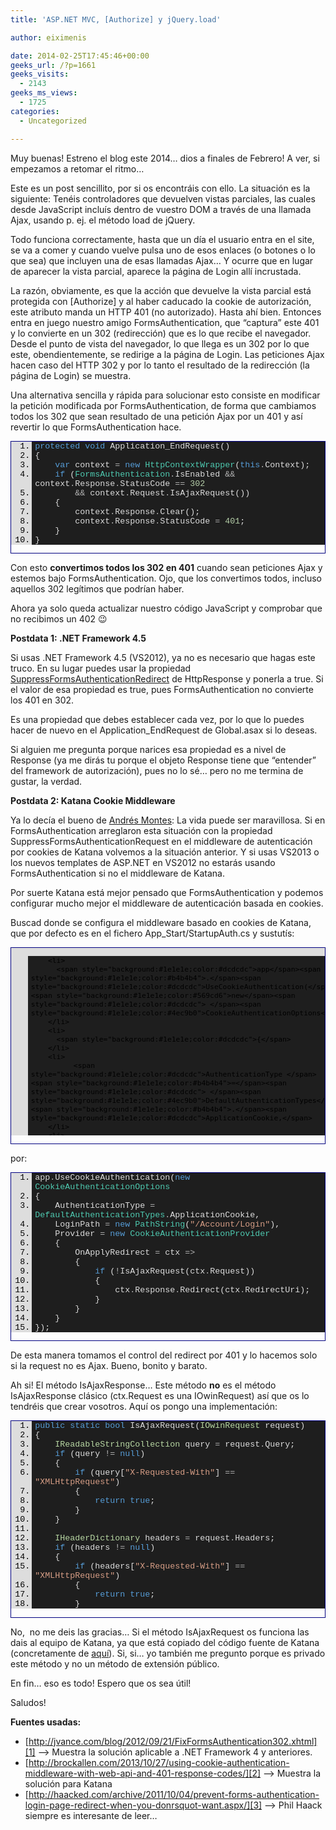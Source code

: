 ```yaml
---
title: 'ASP.NET MVC, [Authorize] y jQuery.load'

author: eiximenis

date: 2014-02-25T17:45:46+00:00
geeks_url: /?p=1661
geeks_visits:
  - 2143
geeks_ms_views:
  - 1725
categories:
  - Uncategorized

---
```

Muy buenas! Estreno el blog este 2014… dios a finales de Febrero! A ver, si empezamos a retomar el ritmo…

Este es un post sencillito, por si os encontráis con ello. La situación es la siguiente: Tenéis controladores que devuelven vistas parciales, las cuales desde JavaScript incluís dentro de vuestro DOM a través de una llamada Ajax, usando p. ej. el método load de jQuery.

Todo funciona correctamente, hasta que un día el usuario entra en el site, se va a comer y cuando vuelve pulsa uno de esos enlaces (o botones o lo que sea) que incluyen una de esas llamadas Ajax… Y ocurre que en lugar de aparecer la vista parcial, aparece la página de Login allí incrustada.

La razón, obviamente, es que la acción que devuelve la vista parcial está protegida con [Authorize] y al haber caducado la cookie de autorización, este atributo manda un HTTP 401 (no autorizado). Hasta ahí bien. Entonces entra en juego nuestro amigo FormsAuthentication, que “captura” este 401 y lo convierte en un 302 (redirección) que es lo que recibe el navegador. Desde el punto de vista del navegador, lo que llega es un 302 por lo que este, obendientemente, se redirige a la página de Login. Las peticiones Ajax hacen caso del HTTP 302 y por lo tanto el resultado de la redirección (la página de Login) se muestra.

Una alternativa sencilla y rápida para solucionar esto consiste en modificar la petición modificada por FormsAuthentication, de forma que cambiamos todos los 302 que sean resultado de una petición Ajax por un 401 y así revertir lo que FormsAuthentication hace.

<div id="scid:9ce6104f-a9aa-4a17-a79f-3a39532ebf7c:f7a2af99-6048-40a0-a8fb-41c838ffe1c5" class="wlWriterEditableSmartContent" style="float: none; padding-bottom: 0px; padding-top: 0px; padding-left: 0px; margin: 0px; display: inline; padding-right: 0px">
  <div style="border: #000080 1px solid; color: #000; font-family: 'Courier New', Courier, Monospace; font-size: 10pt">
    <div style="background: #ddd; overflow: auto">
      <ol start="1" style="background: #1e1e1e; margin: 0 0 0 2.5em; padding: 0 0 0 5px;">
        <li>
          <span style="background:#1e1e1e;color:#569cd6">protected</span><span style="background:#1e1e1e;color:#dcdcdc"> </span><span style="background:#1e1e1e;color:#569cd6">void</span><span style="background:#1e1e1e;color:#dcdcdc"> Application_EndRequest()</span>
        </li>
        <li>
          <span style="background:#1e1e1e;color:#dcdcdc">{</span>
        </li>
        <li>
              <span style="background:#1e1e1e;color:#dcdcdc"></span><span style="background:#1e1e1e;color:#569cd6">var</span><span style="background:#1e1e1e;color:#dcdcdc"> context </span><span style="background:#1e1e1e;color:#b4b4b4">=</span><span style="background:#1e1e1e;color:#dcdcdc"> </span><span style="background:#1e1e1e;color:#569cd6">new</span><span style="background:#1e1e1e;color:#dcdcdc"> </span><span style="background:#1e1e1e;color:#4ec9b0">HttpContextWrapper</span><span style="background:#1e1e1e;color:#dcdcdc">(</span><span style="background:#1e1e1e;color:#569cd6">this</span><span style="background:#1e1e1e;color:#b4b4b4">.</span><span style="background:#1e1e1e;color:#dcdcdc">Context);</span>
        </li>
        <li>
              <span style="background:#1e1e1e;color:#dcdcdc"></span><span style="background:#1e1e1e;color:#569cd6">if</span><span style="background:#1e1e1e;color:#dcdcdc"> (</span><span style="background:#1e1e1e;color:#4ec9b0">FormsAuthentication</span><span style="background:#1e1e1e;color:#b4b4b4">.</span><span style="background:#1e1e1e;color:#dcdcdc">IsEnabled </span><span style="background:#1e1e1e;color:#b4b4b4">&&</span><span style="background:#1e1e1e;color:#dcdcdc"> context</span><span style="background:#1e1e1e;color:#b4b4b4">.</span><span style="background:#1e1e1e;color:#dcdcdc">Response</span><span style="background:#1e1e1e;color:#b4b4b4">.</span><span style="background:#1e1e1e;color:#dcdcdc">StatusCode </span><span style="background:#1e1e1e;color:#b4b4b4">==</span><span style="background:#1e1e1e;color:#dcdcdc"> </span><span style="background:#1e1e1e;color:#b5cea8">302</span>
        </li>
        <li>
                  <span style="background:#1e1e1e;color:#dcdcdc"></span><span style="background:#1e1e1e;color:#b4b4b4">&&</span><span style="background:#1e1e1e;color:#dcdcdc"> context</span><span style="background:#1e1e1e;color:#b4b4b4">.</span><span style="background:#1e1e1e;color:#dcdcdc">Request</span><span style="background:#1e1e1e;color:#b4b4b4">.</span><span style="background:#1e1e1e;color:#dcdcdc">IsAjaxRequest())</span>
        </li>
        <li>
              <span style="background:#1e1e1e;color:#dcdcdc">{</span>
        </li>
        <li>
                  <span style="background:#1e1e1e;color:#dcdcdc">context</span><span style="background:#1e1e1e;color:#b4b4b4">.</span><span style="background:#1e1e1e;color:#dcdcdc">Response</span><span style="background:#1e1e1e;color:#b4b4b4">.</span><span style="background:#1e1e1e;color:#dcdcdc">Clear();</span>
        </li>
        <li>
                  <span style="background:#1e1e1e;color:#dcdcdc">context</span><span style="background:#1e1e1e;color:#b4b4b4">.</span><span style="background:#1e1e1e;color:#dcdcdc">Response</span><span style="background:#1e1e1e;color:#b4b4b4">.</span><span style="background:#1e1e1e;color:#dcdcdc">StatusCode </span><span style="background:#1e1e1e;color:#b4b4b4">=</span><span style="background:#1e1e1e;color:#dcdcdc"> </span><span style="background:#1e1e1e;color:#b5cea8">401</span><span style="background:#1e1e1e;color:#dcdcdc">;</span>
        </li>
        <li>
              <span style="background:#1e1e1e;color:#dcdcdc">}</span>
        </li>
        <li>
          <span style="background:#1e1e1e;color:#dcdcdc">}</span>
        </li>
      </ol>
    </div></p>
  </div></p>
</div>

Con esto **convertimos todos los 302 en 401** cuando sean peticiones Ajax y estemos bajo FormsAuthentication. Ojo, que los convertimos todos, incluso aquellos 302 legítimos que podrían haber.

Ahora ya solo queda actualizar nuestro código JavaScript y comprobar que no recibimos un 402 😉

**Postdata 1: .NET Framework 4.5**

Si usas .NET Framework 4.5 (VS2012), ya no es necesario que hagas este truco. En su lugar puedes usar la propiedad <a href="http://msdn.microsoft.com/en-us/library/system.web.httpresponse.suppressformsauthenticationredirect(v=vs.110).aspx" target="_blank" rel="noopener noreferrer">SuppressFormsAuthenticationRedirect</a> de HttpResponse y ponerla a true. Si el valor de esa propiedad es true, pues FormsAuthentication no convierte los 401 en 302.

Es una propiedad que debes establecer cada vez, por lo que lo puedes hacer de nuevo en el Application_EndRequest de Global.asax si lo deseas.

Si alguien me pregunta porque narices esa propiedad es a nivel de Response (ya me dirás tu porque el objeto Response tiene que “entender” del framework de autorización), pues no lo sé… pero no me termina de gustar, la verdad.

**Postdata 2: Katana Cookie Middleware**

Ya lo decía el bueno de <a href="http://es.wikipedia.org/wiki/Andr%C3%A9s_Montes" target="_blank" rel="noopener noreferrer">Andrés Montes</a>: La vida puede ser maravillosa. Si en FormsAuthentication arreglaron esta situación con la propiedad SuppressFormsAuthenticationRequest en el middleware de autenticación por cookies de Katana volvemos a la situación anterior. Y si usas VS2013 o los nuevos templates de ASP.NET en VS2012 no estarás usando FormsAuthentication si no el middleware de Katana. 

Por suerte Katana está mejor pensado que FormsAuthentication y podemos configurar mucho mejor el middleware de autenticación basada en cookies.

Buscad donde se configura el middleware basado en cookies de Katana, que por defecto es en el fichero App_Start/StartupAuth.cs y sustutís:

<div id="scid:9ce6104f-a9aa-4a17-a79f-3a39532ebf7c:3f50df18-bbb0-47c4-910e-08314601378e" class="wlWriterEditableSmartContent" style="float: none; padding-bottom: 0px; padding-top: 0px; padding-left: 0px; margin: 0px; display: inline; padding-right: 0px">
  <div style="border: #000080 1px solid; color: #000; font-family: 'Courier New', Courier, Monospace; font-size: 10pt">
    <div style="background: #ddd; max-height: 300px; overflow: auto">
      <ol start="1" style="background: #1e1e1e
; margin: 0 0 0 2em; padding: 0 0 0 5px;">
        </p> 
        
        <li>
          <span style="background:#1e1e1e;color:#dcdcdc">app</span><span style="background:#1e1e1e;color:#b4b4b4">.</span><span style="background:#1e1e1e;color:#dcdcdc">UseCookieAuthentication(</span><span style="background:#1e1e1e;color:#569cd6">new</span><span style="background:#1e1e1e;color:#dcdcdc"> </span><span style="background:#1e1e1e;color:#4ec9b0">CookieAuthenticationOptions</span>
        </li>
        <li>
          <span style="background:#1e1e1e;color:#dcdcdc">{</span>
        </li>
        <li>
              <span style="background:#1e1e1e;color:#dcdcdc">AuthenticationType </span><span style="background:#1e1e1e;color:#b4b4b4">=</span><span style="background:#1e1e1e;color:#dcdcdc"> </span><span style="background:#1e1e1e;color:#4ec9b0">DefaultAuthenticationTypes</span><span style="background:#1e1e1e;color:#b4b4b4">.</span><span style="background:#1e1e1e;color:#dcdcdc">ApplicationCookie,</span>
        </li>
        <li>
              <span style="background:#1e1e1e;color:#dcdcdc">LoginPath </span><span style="background:#1e1e1e;color:#b4b4b4">=</span><span style="background:#1e1e1e;color:#dcdcdc"> </span><span style="background:#1e1e1e;color:#569cd6">new</span><span style="background:#1e1e1e;color:#dcdcdc"> </span><span style="background:#1e1e1e;color:#4ec9b0">PathString</span><span style="background:#1e1e1e;color:#dcdcdc">(</span><span style="background:#1e1e1e;color:#d69d85">"/Account/Login"</span><span style="background:#1e1e1e;color:#dcdcdc">)</span>
        </li>
        <li>
          <span style="background:#1e1e1e;color:#dcdcdc">});</span>
        </li>
      </ol>
    </div></p>
  </div></p>
</div>

por:

<div id="scid:9ce6104f-a9aa-4a17-a79f-3a39532ebf7c:e96ec975-0217-4c37-a2c3-5c1365d48b94" class="wlWriterEditableSmartContent" style="float: none; padding-bottom: 0px; padding-top: 0px; padding-left: 0px; margin: 0px; display: inline; padding-right: 0px">
  <div style="border: #000080 1px solid; color: #000; font-family: 'Courier New', Courier, Monospace; font-size: 10pt">
    <div style="background: #ddd; max-height: 300px; overflow: auto">
      <ol start="1" style="background: #1e1e1e; margin: 0 0 0 2.5em; padding: 0 0 0 5px;">
        <li>
          <span style="background:#1e1e1e;color:#dcdcdc">app</span><span style="background:#1e1e1e;color:#b4b4b4">.</span><span style="background:#1e1e1e;color:#dcdcdc">UseCookieAuthentication(</span><span style="background:#1e1e1e;color:#569cd6">new</span><span style="background:#1e1e1e;color:#dcdcdc"> </span><span style="background:#1e1e1e;color:#4ec9b0">CookieAuthenticationOptions</span>
        </li>
        <li>
          <span style="background:#1e1e1e;color:#dcdcdc">{</span>
        </li>
        <li>
              <span style="background:#1e1e1e;color:#dcdcdc">AuthenticationType </span><span style="background:#1e1e1e;color:#b4b4b4">=</span><span style="background:#1e1e1e;color:#dcdcdc"> </span><span style="background:#1e1e1e;color:#4ec9b0">DefaultAuthenticationTypes</span><span style="background:#1e1e1e;color:#b4b4b4">.</span><span style="background:#1e1e1e;color:#dcdcdc">ApplicationCookie,</span>
        </li>
        <li>
              <span style="background:#1e1e1e;color:#dcdcdc">LoginPath </span><span style="background:#1e1e1e;color:#b4b4b4">=</span><span style="background:#1e1e1e;color:#dcdcdc"> </span><span style="background:#1e1e1e;color:#569cd6">new</span><span style="background:#1e1e1e;color:#dcdcdc"> </span><span style="background:#1e1e1e;color:#4ec9b0">PathString</span><span style="background:#1e1e1e;color:#dcdcdc">(</span><span style="background:#1e1e1e;color:#d69d85">"/Account/Login"</span><span style="background:#1e1e1e;color:#dcdcdc">),</span>
        </li>
        <li>
              <span style="background:#1e1e1e;color:#dcdcdc">Provider </span><span style="background:#1e1e1e;color:#b4b4b4">=</span><span style="background:#1e1e1e;color:#dcdcdc"> </span><span style="background:#1e1e1e;color:#569cd6">new</span><span style="background:#1e1e1e;color:#dcdcdc"> </span><span style="background:#1e1e1e;color:#4ec9b0">CookieAuthenticationProvider</span>
        </li>
        <li>
              <span style="background:#1e1e1e;color:#dcdcdc">{</span>
        </li>
        <li>
                  <span style="background:#1e1e1e;color:#dcdcdc">OnApplyRedirect </span><span style="background:#1e1e1e;color:#b4b4b4">=</span><span style="background:#1e1e1e;color:#dcdcdc"> ctx </span><span style="background:#1e1e1e;color:#b4b4b4">=></span>
        </li>
        <li>
                  <span style="background:#1e1e1e;color:#dcdcdc">{</span>
        </li>
        <li>
                      <span style="background:#1e1e1e;color:#dcdcdc"></span><span style="background:#1e1e1e;color:#569cd6">if</span><span style="background:#1e1e1e;color:#dcdcdc"> (</span><span style="background:#1e1e1e;color:#b4b4b4">!</span><span style="background:#1e1e1e;color:#dcdcdc">IsAjaxRequest(ctx</span><span style="background:#1e1e1e;color:#b4b4b4">.</span><span style="background:#1e1e1e;color:#dcdcdc">Request))</span>
        </li>
        <li>
                      <span style="background:#1e1e1e;color:#dcdcdc">{</span>
        </li>
        <li>
                          <span style="background:#1e1e1e;color:#dcdcdc">ctx</span><span style="background:#1e1e1e;color:#b4b4b4">.</span><span style="background:#1e1e1e;color:#dcdcdc">Response</span><span style="background:#1e1e1e;color:#b4b4b4">.</span><span style="background:#1e1e1e;color:#dcdcdc">Redirect(ctx</span><span style="background:#1e1e1e;color:#b4b4b4">.</span><span style="background:#1e1e1e;color:#dcdcdc">RedirectUri);</span>
        </li>
        <li>
                      <span style="background:#1e1e1e;color:#dcdcdc">}</span>
        </li>
        <li>
                  <span style="background:#1e1e1e;color:#dcdcdc">}</span>
        </li>
        <li>
              <span style="background:#1e1e1e;color:#dcdcdc">}</span>
        </li>
        <li>
          <span style="background:#1e1e1e;color:#dcdcdc">});</span>
        </li>
      </ol>
    </div></p>
  </div></p>
</div>

De esta manera tomamos el control del redirect por 401 y lo hacemos solo si la request no es Ajax. Bueno, bonito y barato. 

Ah si! El método IsAjaxResponse… Este método **no** es el método IsAjaxResponse clásico (ctx.Request es una IOwinRequest) así que os lo tendréis que crear vosotros. Aquí os pongo una implementación:

<div id="scid:9ce6104f-a9aa-4a17-a79f-3a39532ebf7c:84312346-708d-4400-8fa8-464216877041" class="wlWriterEditableSmartContent" style="float: none; padding-bottom: 0px; padding-top: 0px; padding-left: 0px; margin: 0px; display: inline; padding-right: 0px">
  <div style="border: #000080 1px solid; color: #000; font-family: 'Courier New', Courier, Monospace; font-size: 10pt">
    <div style="background: #ddd; max-height: 300px; overflow: auto">
      <ol start="1" style="background: #1e1e1e; margin: 0 0 0 2.5em; padding: 0 0 0 5px;">
        <li>
          <span style="background:#1e1e1e;color:#569cd6">public</span><span style="background:#1e1e1e;color:#dcdcdc"> </span><span style="background:#1e1e1e;color:#569cd6">static</span><span style="background:#1e1e1e;color:#dcdcdc"> </span><span style="background:#1e1e1e;color:#569cd6">bool</span><span style="background:#1e1e1e;color:#dcdcdc"> IsAjaxRequest(</span><span style="background:#1e1e1e;color:#b8d7a3">IOwinRequest</span><span style="background:#1e1e1e;color:#dcdcdc"> request)</span>
        </li>
        <li>
          <span style="background:#1e1e1e;color:#dcdcdc">{</span>
        </li>
        <li>
              <span style="background:#1e1e1e;color:#dcdcdc"></span><span style="background:#1e1e1e;color:#b8d7a3">IReadableStringCollection</span><span style="background:#1e1e1e;color:#dcdcdc"> query </span><span style="background:#1e1e1e;color:#b4b4b4">=</span><span style="background:#1e1e1e;color:#dcdcdc"> request</span><span style="background:#1e1e1e;color:#b4b4b4">.</span><span style="background:#1e1e1e;color:#dcdcdc">Query;</span>
        </li>
        <li>
              <span style="background:#1e1e1e;color:#dcdcdc"></span><span style="background:#1e1e1e;color:#569cd6">if</span><span style="background:#1e1e1e;color:#dcdcdc"> (query </span><span style="background:#1e1e1e;color:#b4b4b4">!=</span><span style="background:#1e1e1e;color:#dcdcdc"> </span><span style="background:#1e1e1e;color:#569cd6">null</span><span style="background:#1e1e1e;color:#dcdcdc">)</span>
        </li>
        <li>
              <span style="background:#1e1e1e;color:#dcdcdc">{</span>
        </li>
        <li>
                  <span style="background:#1e1e1e;color:#dcdcdc"></span><span style="background:#1e1e1e;color:#569cd6">if</span><span style="backgrou
nd:#1e1e1e;color:#dcdcdc"> (query[</span><span style="background:#1e1e1e;color:#d69d85">"X-Requested-With"</span><span style="background:#1e1e1e;color:#dcdcdc">] </span><span style="background:#1e1e1e;color:#b4b4b4">==</span><span style="background:#1e1e1e;color:#dcdcdc"> </span><span style="background:#1e1e1e;color:#d69d85">"XMLHttpRequest"</span><span style="background:#1e1e1e;color:#dcdcdc">)</span>
        </li>
        <li>
                  <span style="background:#1e1e1e;color:#dcdcdc">{</span>
        </li>
        <li>
                      <span style="background:#1e1e1e;color:#dcdcdc"></span><span style="background:#1e1e1e;color:#569cd6">return</span><span style="background:#1e1e1e;color:#dcdcdc"> </span><span style="background:#1e1e1e;color:#569cd6">true</span><span style="background:#1e1e1e;color:#dcdcdc">;</span>
        </li>
        <li>
                  <span style="background:#1e1e1e;color:#dcdcdc">}</span>
        </li>
        <li>
              <span style="background:#1e1e1e;color:#dcdcdc">}</span>
        </li>
        <li>
          &nbsp;
        </li>
        <li>
              <span style="background:#1e1e1e;color:#dcdcdc"></span><span style="background:#1e1e1e;color:#b8d7a3">IHeaderDictionary</span><span style="background:#1e1e1e;color:#dcdcdc"> headers </span><span style="background:#1e1e1e;color:#b4b4b4">=</span><span style="background:#1e1e1e;color:#dcdcdc"> request</span><span style="background:#1e1e1e;color:#b4b4b4">.</span><span style="background:#1e1e1e;color:#dcdcdc">Headers;</span>
        </li>
        <li>
              <span style="background:#1e1e1e;color:#dcdcdc"></span><span style="background:#1e1e1e;color:#569cd6">if</span><span style="background:#1e1e1e;color:#dcdcdc"> (headers </span><span style="background:#1e1e1e;color:#b4b4b4">!=</span><span style="background:#1e1e1e;color:#dcdcdc"> </span><span style="background:#1e1e1e;color:#569cd6">null</span><span style="background:#1e1e1e;color:#dcdcdc">)</span>
        </li>
        <li>
              <span style="background:#1e1e1e;color:#dcdcdc">{</span>
        </li>
        <li>
                  <span style="background:#1e1e1e;color:#dcdcdc"></span><span style="background:#1e1e1e;color:#569cd6">if</span><span style="background:#1e1e1e;color:#dcdcdc"> (headers[</span><span style="background:#1e1e1e;color:#d69d85">"X-Requested-With"</span><span style="background:#1e1e1e;color:#dcdcdc">] </span><span style="background:#1e1e1e;color:#b4b4b4">==</span><span style="background:#1e1e1e;color:#dcdcdc"> </span><span style="background:#1e1e1e;color:#d69d85">"XMLHttpRequest"</span><span style="background:#1e1e1e;color:#dcdcdc">)</span>
        </li>
        <li>
                  <span style="background:#1e1e1e;color:#dcdcdc">{</span>
        </li>
        <li>
                      <span style="background:#1e1e1e;color:#dcdcdc"></span><span style="background:#1e1e1e;color:#569cd6">return</span><span style="background:#1e1e1e;color:#dcdcdc"> </span><span style="background:#1e1e1e;color:#569cd6">true</span><span style="background:#1e1e1e;color:#dcdcdc">;</span>
        </li>
        <li>
                  <span style="background:#1e1e1e;color:#dcdcdc">}</span>
        </li>
        <li>
              <span style="background:#1e1e1e;color:#dcdcdc">}</span>
        </li>
        <li>
              <span style="background:#1e1e1e;color:#dcdcdc"></span><span style="background:#1e1e1e;color:#569cd6">return</span><span style="background:#1e1e1e;color:#dcdcdc"> </span><span style="background:#1e1e1e;color:#569cd6">false</span><span style="background:#1e1e1e;color:#dcdcdc">;</span>
        </li>
        <li>
          <span style="background:#1e1e1e;color:#dcdcdc">}</span>
        </li>
      </ol>
    </div></p>
  </div></p>
</div>

No,&#160; no me deis las gracias… Si el método IsAjaxRequest os funciona las dais al equipo de Katana, ya que está copiado del código fuente de Katana (concretamente de <a href="https://katanaproject.codeplex.com/SourceControl/latest#src/Microsoft.Owin.Security.Cookies/Provider/DefaultBehavior.cs" target="_blank" rel="noopener noreferrer">aquí</a>). Si, si… yo también me pregunto porque es privado este método y no un método de extensión público.

En fin… eso es todo! Espero que os sea útil!

Saludos!

**Fuentes usadas:**

  * [http://jvance.com/blog/2012/09/21/FixFormsAuthentication302.xhtml][1] –> Muestra la solución aplicable a .NET Framework 4 y anteriores.
  * [http://brockallen.com/2013/10/27/using-cookie-authentication-middleware-with-web-api-and-401-response-codes/][2] –> Muestra la solución para Katana
  * [http://haacked.com/archive/2011/10/04/prevent-forms-authentication-login-page-redirect-when-you-donrsquot-want.aspx/][3] –> Phil Haack siempre es interesante de leer…

 [1]: http://jvance.com/blog/2012/09/21/FixFormsAuthentication302.xhtml "http://jvance.com/blog/2012/09/21/FixFormsAuthentication302.xhtml"
 [2]: http://brockallen.com/2013/10/27/using-cookie-authentication-middleware-with-web-api-and-401-response-codes/ "http://brockallen.com/2013/10/27/using-cookie-authentication-middleware-with-web-api-and-401-response-codes/"
 [3]: http://haacked.com/archive/2011/10/04/prevent-forms-authentication-login-page-redirect-when-you-donrsquot-want.aspx/ "http://haacked.com/archive/2011/10/04/prevent-forms-authentication-login-page-redirect-when-you-donrsquot-want.aspx/"
